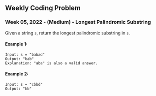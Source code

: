 
## Weekly Coding Problem

### Week 05, 2022 - (Medium) - Longest Palindromic Substring

Given a string `s`, return the longest palindromic substring in `s`.

#### Example 1:

```
Input: s = "babad"
Output: "bab"
Explanation: "aba" is also a valid answer.
```

#### Example 2:
```
Input: s = "cbbd"
Output: "bb"
```
